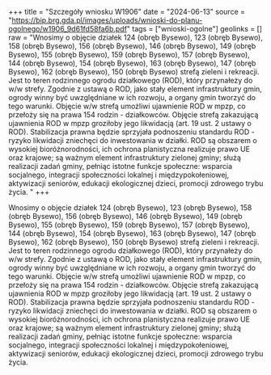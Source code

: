 +++
title = "Szczegóły wniosku W1906"
date = "2024-06-13"
source = "https://bip.brg.gda.pl/images/uploads/wnioski-do-planu-ogolnego/w1906_9d61fd58fa6b.pdf"
tags = ["wnioski-ogolne"]
geolinks = []
raw = "Wnosimy o objęcie działek 124 (obręb Bysewo), 123 (obręb Bysewo), 158 (obręb Bysewo), 156 (obręb Bysewo), 146 (obręb Bysewo), 149 (obręb Bysewo), 155 (obręb Bysewo), 159 (obręb Bysewo), 157 (obręb Bysewo), 144 (obręb Bysewo), 154 (obręb Bysewo), 163 (obręb Bysewo), 147 (obręb Bysewo), 162 (obręb Bysewo), 150 (obręb Bysewo) strefą zieleni i rekreacji. Jest to teren rodzinnego ogrodu działkowego (ROD), który przynałeży do w/w strefy. Zgodnie z ustawą o ROD, jako stały element infrastruktury gmin, ogrody winny być uwzględniane w ich rozwoju, a organy gmin tworzyć do tego warunki. Objęcie w/w strefą umożliwi ujawnienie ROD w mpzp, co przełoży się na prawa 154 rodzin - działkowców. Objęcie strefą zakazującą ujawnienia ROD w mpzp groziłoby jego likwidacją (art. 19 ust. 2 ustawy o ROD). Stabilizacja prawna będzie sprzyjała podnoszeniu standardu ROD - ryzyko likwidacji zniechęci do inwestowania w działki. ROD są obszarem o wysokiej bioróżnorodności, ich ochrona planistyczna realizuje prawo UE oraz krajowe; są ważnym element infrastruktury zielonej gminy; służą realizacji zadań gminy, pełniąc istotne funkcje społeczne: wsparcia socjalnego, integracji społeczności lokalnej i międzypokołeniowej, aktywizacji seniorów, edukacji ekologicznej dzieci, promocji zdrowego trybu życia. "
+++

Wnosimy o objęcie działek 124 (obręb Bysewo), 123 (obręb Bysewo), 158 (obręb Bysewo), 156
(obręb Bysewo), 146 (obręb Bysewo), 149 (obręb Bysewo), 155 (obręb Bysewo), 159 (obręb Bysewo), 157 (obręb
Bysewo), 144 (obręb Bysewo), 154 (obręb Bysewo), 163 (obręb Bysewo), 147 (obręb Bysewo), 162 (obręb
Bysewo), 150 (obręb Bysewo) strefą zieleni i rekreacji. Jest to teren rodzinnego ogrodu działkowego (ROD), który
przynałeży do w/w strefy. Zgodnie z ustawą o ROD, jako stały element infrastruktury gmin, ogrody winny być
uwzględniane w ich rozwoju, a organy gmin tworzyć do tego warunki. Objęcie w/w strefą umożliwi ujawnienie ROD
w mpzp, co przełoży się na prawa 154 rodzin - działkowców. Objęcie strefą zakazującą ujawnienia ROD w mpzp
groziłoby jego likwidacją (art. 19 ust. 2 ustawy o ROD). Stabilizacja prawna będzie sprzyjała podnoszeniu
standardu ROD - ryzyko likwidacji zniechęci do inwestowania w działki. ROD są obszarem o wysokiej
bioróżnorodności, ich ochrona planistyczna realizuje prawo UE oraz krajowe; są ważnym element infrastruktury
zielonej gminy; służą realizacji zadań gminy, pełniąc istotne funkcje społeczne: wsparcia socjalnego, integracji
społeczności lokalnej i międzypokołeniowej, aktywizacji seniorów, edukacji ekologicznej dzieci, promocji zdrowego
trybu życia.



